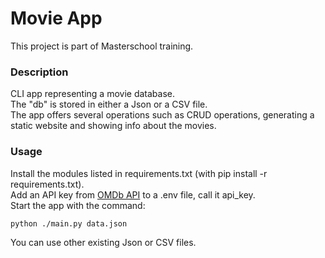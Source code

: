 # Movie App

This project is part of Masterschool training.  

### Description
CLI app representing a movie database.  
The "db" is stored in either a Json or a CSV file.  
The app offers several operations such as CRUD operations, generating a static website and showing info about the movies.

### Usage
Install the modules listed in requirements.txt
(with pip install -r requirements.txt).  
Add an API key from [OMDb API](https://www.omdbapi.com/) to a .env file, call it api_key.  
Start the app with the command:
```commandline
python ./main.py data.json
```
You can use other existing Json or CSV files.